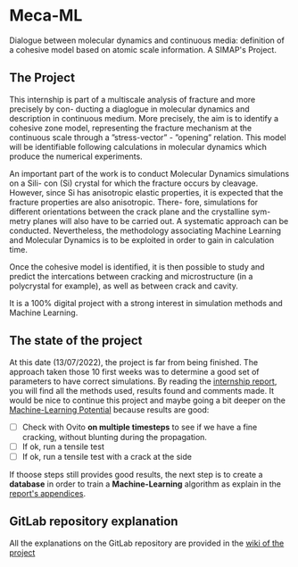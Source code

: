 # Meca-ML 

Dialogue between molecular dynamics and continuous media: definition of a cohesive model based on atomic scale information. A SIMAP's Project. 

## The Project

This internship is part of a multiscale analysis of fracture and more precisely by con- ducting a diaglogue in molecular dynamics and description in continuous medium. More precisely, the aim is to identify a cohesive zone model, representing the fracture mechanism at the continuous scale through a ”stress-vector” - ”opening” relation. This model will be identifiable following calculations in molecular dynamics which produce the numerical experiments.

An important part of the work is to conduct Molecular Dynamics simulations on a Sili- con (Si) crystal for which the fracture occurs by cleavage. However, since Si has anisotropic elastic properties, it is expected that the fracture properties are also anisotropic. There- fore, simulations for different orientations between the crack plane and the crystalline sym- metry planes will also have to be carried out. A systematic approach can be conducted. Nevertheless, the methodology associating Machine Learning and Molecular Dynamics is to be exploited in order to gain in calculation time.

Once the cohesive model is identified, it is then possible to study and predict the intercations between cracking and microstructure (in a polycrystal for example), as well as between crack and cavity.

It is a 100% digital project with a strong interest in simulation methods and Machine Learning.

## The state of the project

At this date (13/07/2022), the project is far from being finished. The approach taken those 10 first weeks was to determine a good set of parameters to have correct simulations. By reading the [internship report](rapport_V1.pdf), you will find all the methods used, results found and comments made. It would be nice to continue this project and maybe going a bit deeper on the [Machine-Learning Potential](pot-comparaison/pot-ML-w-less-atoms-V2/in.pot-ml) because results are good: 

- [ ] Check with Ovito **on multiple timesteps** to see if we have a fine cracking, without blunting during the propagation.
- [ ] If ok, run a tensile test
- [ ] If ok, run a tensile test with a crack at the side

If thoose steps still provides good results, the next step is to create a **database** in order to train a **Machine-Learning** algorithm as explain in the [report's appendices](rapport_V1.pdf). 

## GitLab repository explanation

All the explanations on the GitLab repository are provided in the [wiki of the project](https://gitlab.ensimag.fr/mrozt/meca-ml/-/wikis/home)